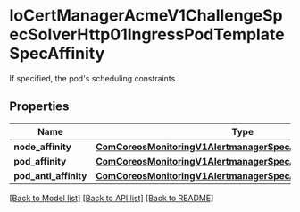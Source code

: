 # IoCertManagerAcmeV1ChallengeSpecSolverHttp01IngressPodTemplateSpecAffinity

If specified, the pod's scheduling constraints
## Properties
Name | Type | Description | Notes
------------ | ------------- | ------------- | -------------
**node_affinity** | [**ComCoreosMonitoringV1AlertmanagerSpecAffinityNodeAffinity**](ComCoreosMonitoringV1AlertmanagerSpecAffinityNodeAffinity.md) |  | [optional] 
**pod_affinity** | [**ComCoreosMonitoringV1AlertmanagerSpecAffinityPodAffinity**](ComCoreosMonitoringV1AlertmanagerSpecAffinityPodAffinity.md) |  | [optional] 
**pod_anti_affinity** | [**ComCoreosMonitoringV1AlertmanagerSpecAffinityPodAntiAffinity**](ComCoreosMonitoringV1AlertmanagerSpecAffinityPodAntiAffinity.md) |  | [optional] 

[[Back to Model list]](../README.md#documentation-for-models) [[Back to API list]](../README.md#documentation-for-api-endpoints) [[Back to README]](../README.md)



